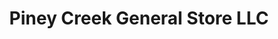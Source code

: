 ---
title: "Piney Creek General Store LLC"
url: /piney-creek/piney-creek-general-store-llc/
shop: Lebensmittel
---